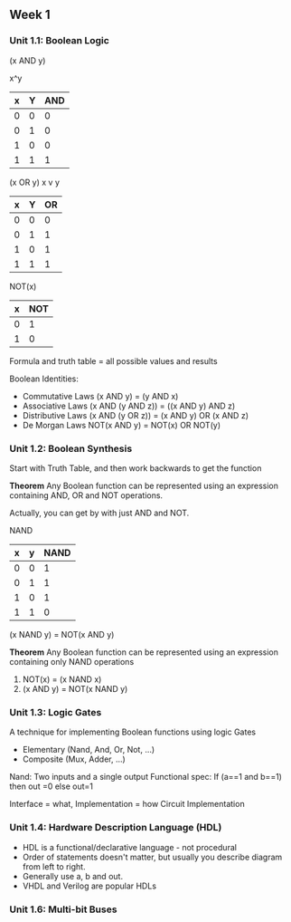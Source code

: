 ## Week 1

### Unit 1.1: Boolean Logic

(x AND y)

x^y

x | Y | AND
--|---|----
0 | 0 | 0
0 | 1 | 0
1 | 0 | 0
1 | 1 | 1

(x OR y)
x v y

x | Y | OR
--|---|----
0 | 0 | 0
0 | 1 | 1
1 | 0 | 1
1 | 1 | 1

NOT(x)

x|NOT|
--|--|
0|1
1|0

Formula and truth table = all possible values and results

Boolean Identities:
* Commutative Laws (x AND y) = (y AND x)
* Associative Laws (x AND (y AND z)) = ((x AND y) AND z)
* Distributive Laws (x AND (y OR z)) = (x AND y) OR (x AND z)
* De Morgan Laws NOT(x AND y) = NOT(x) OR NOT(y)

### Unit 1.2: Boolean Synthesis
Start with Truth Table, and then work backwards to get the function

**Theorem** Any Boolean function can be represented using an expression
containing AND, OR and NOT operations.

Actually, you can get by with just AND and NOT.

NAND

x|y|NAND
---|---|---|
0|0|1
0|1|1
1|0|1
1|1|0

(x NAND y) = NOT(x AND y)

**Theorem** Any Boolean function can be represented using an expression containing only NAND operations

1. NOT(x) = (x NAND x)
2. (x AND y) = NOT(x NAND y)

### Unit 1.3: Logic Gates
A technique for implementing Boolean functions using logic Gates
* Elementary (Nand, And, Or, Not, ...)
* Composite (Mux, Adder, ...)

Nand: Two inputs and a single output
Functional spec: If (a==1 and b==1) then out =0 else out=1

Interface = what, Implementation = how
Circuit Implementation

### Unit 1.4: Hardware Description Language (HDL)
* HDL is a functional/declarative language - not procedural
* Order of statements doesn't matter, but usually you describe diagram from left to right.
* Generally use a, b and out.
* VHDL and Verilog are popular HDLs

### Unit 1.6: Multi-bit Buses
